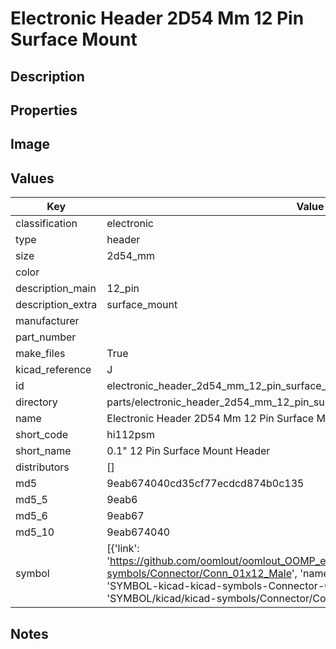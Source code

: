 # Electronic Header 2D54 Mm 12 Pin Surface Mount

## Description

## Properties


## Image


## Values

| Key | Value |
| --- | --- |
| classification | electronic |
| type | header |
| size | 2d54_mm |
| color |  |
| description_main | 12_pin |
| description_extra | surface_mount |
| manufacturer |  |
| part_number |  |
| make_files | True |
| kicad_reference | J |
| id | electronic_header_2d54_mm_12_pin_surface_mount |
| directory | parts/electronic_header_2d54_mm_12_pin_surface_mount |
| name | Electronic Header 2D54 Mm 12 Pin Surface Mount |
| short_code | hi112psm |
| short_name | 0.1" 12 Pin Surface Mount Header |
| distributors | [] |
| md5 | 9eab674040cd35cf77ecdcd874b0c135 |
| md5_5 | 9eab6 |
| md5_6 | 9eab67 |
| md5_10 | 9eab674040 |
| symbol | [{'link': 'https://github.com/oomlout/oomlout_OOMP_eda_V2/tree/main/SYMBOL/kicad/kicad-symbols/Connector/Conn_01x12_Male', 'name': 'Connector : Conn_01x12_Male', 'id': 'SYMBOL-kicad-kicad-symbols-Connector-Conn_01x12_Male', 'directory': 'SYMBOL/kicad/kicad-symbols/Connector/Conn_01x12_Male/'}] |

## Notes

